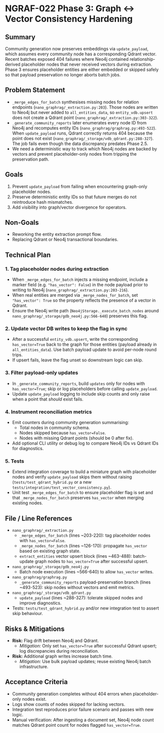 # NGRAF-022 Phase 3: Graph ↔ Vector Consistency Hardening

## Summary
Community generation now preserves embeddings via `update_payload`, which assumes every community node has a corresponding Qdrant vector. Recent batches exposed 404 failures where Neo4j contained relationship-derived placeholder nodes that never received vectors during extraction. Phase 3 ensures placeholder entities are either embedded or skipped safely so that payload preservation no longer aborts batch jobs.

## Problem Statement
- `_merge_edges_for_batch` synthesises missing nodes for relation endpoints (`nano_graphrag/_extraction.py:203`). Those nodes are written to Neo4j but never added to `all_entities_data`, so `entity_vdb.upsert` does not create a Qdrant point (`nano_graphrag/_extraction.py:303-322`).
- `_generate_community_reports` later enumerates every node ID from Neo4j and recomputes entity IDs (`nano_graphrag/graphrag.py:493-522`). When `update_payload` runs, Qdrant correctly returns 404 because the point does not exist (`nano_graphrag/_storage/vdb_qdrant.py:288-327`). The job fails even though the data discrepancy predates Phase 2.5.
- We need a deterministic way to track which Neo4j nodes are backed by vectors and prevent placeholder-only nodes from tripping the preservation path.

## Goals
1. Prevent `update_payload` from failing when encountering graph-only placeholder nodes.
2. Preserve deterministic entity IDs so that future merges do not reintroduce hash mismatches.
3. Add visibility into graph/vector divergence for operators.

## Non-Goals
- Reworking the entity extraction prompt flow.
- Replacing Qdrant or Neo4j transactional boundaries.

## Technical Plan

### 1. Tag placeholder nodes during extraction
- When `_merge_edges_for_batch` injects a missing endpoint, include a marker field (e.g. `"has_vector": False`) in the node payload prior to writing to Neo4j (`nano_graphrag/_extraction.py:203-216`).
- When real entities are merged via `_merge_nodes_for_batch`, set `"has_vector": True` so the property reflects the presence of a vector in Qdrant.
- Ensure the Neo4j write path (`Neo4jStorage._execute_batch_nodes` around `nano_graphrag/_storage/gdb_neo4j.py:566-640`) preserves this flag.

### 2. Update vector DB writes to keep the flag in sync
- After a successful `entity_vdb.upsert`, write the corresponding `has_vector=True` back to the graph for those entities (payload already in `all_entities_data`). Use batch payload update to avoid per-node round trips.
- If upsert fails, leave the flag unset so downstream logic can skip.

### 3. Filter payload-only updates
- In `_generate_community_reports`, build `updates` only for nodes with `has_vector=True`; skip or log placeholders before calling `update_payload`.
- Update `update_payload` logging to include skip counts and only raise when a point that *should* exist fails.

### 4. Instrument reconciliation metrics
- Emit counters during community generation summarising:
  - Total nodes in community schema.
  - Nodes skipped because `has_vector=False`.
  - Nodes with missing Qdrant points (should be 0 after fix).
- Add optional CLI utility or debug log to compare Neo4j IDs vs Qdrant IDs for diagnostics.

### 5. Tests
- Extend integration coverage to build a miniature graph with placeholder nodes and verify `update_payload` skips them without raising (`tests/test_qdrant_hybrid.py` or a new `tests/integration/test_vector_consistency.py`).
- Unit test `_merge_edges_for_batch` to ensure placeholder flag is set and that `_merge_nodes_for_batch` preserves `has_vector` when merging existing nodes.

## File / Line References
- `nano_graphrag/_extraction.py`
  - `_merge_edges_for_batch` (lines ~203-220): tag placeholder nodes with `has_vector=False`.
  - `_merge_nodes_for_batch` (lines ~126-170): propagate `has_vector` based on existing graph state.
  - `extract_entities` vector upsert block (lines ~463-488): batch-update graph nodes to `has_vector=True` after successful upsert.
- `nano_graphrag/_storage/gdb_neo4j.py`
  - Batch node execution (lines ~566-640) to allow `has_vector` writes.
- `nano_graphrag/graphrag.py`
  - `_generate_community_reports` payload-preservation branch (lines ~493-523): skip nodes without vectors and emit metrics.
- `nano_graphrag/_storage/vdb_qdrant.py`
  - `update_payload` (lines ~288-327): tolerate skipped nodes and improve diagnostics.
- Tests: `tests/test_qdrant_hybrid.py` and/or new integration test to assert skip behaviour.

## Risks & Mitigations
- **Risk:** Flag drift between Neo4j and Qdrant.
  - *Mitigation:* Only set `has_vector=True` after successful Qdrant upsert; log discrepancies during reconciliation.
- **Risk:** Additional graph writes increase batch time.
  - *Mitigation:* Use bulk payload updates; reuse existing Neo4j batch infrastructure.

## Acceptance Criteria
- Community generation completes without 404 errors when placeholder-only nodes exist.
- Logs show counts of nodes skipped for lacking vectors.
- Integration test reproduces prior failure scenario and passes with new logic.
- Manual verification: After ingesting a document set, Neo4j node count matches Qdrant point count for nodes flagged `has_vector=True`.
